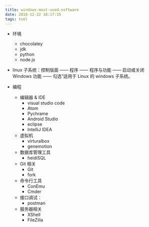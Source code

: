 ```yaml
---
title: windows-most-used-software
date: 2018-12-22 18:17:15
tags: tool
---
```


- 环境
    - chocolatey
    - jdk
    - python
    - node.js

- linux 子系统：控制版面 —— 程序 —— 程序与功能 —— 启动或关闭 Windows 功能 —— 勾选“适用于 Linux 的 windows 子系统。

- 编程
    - 编辑器 & IDE
        - visual studio code
        - Atom
        - Pychrame
        - Android Studio
        - eclipse
        - IntelliJ IDEA
    - 虚拟机
        - virturalbox
        - genemotion
    - 数据库管理工具
        - heidiSQL
    - Git 相关
        - Git
        - fork
    - 命令行工具
        - ConEmu
        - Cmder
    - 接口调试：
        - postman
    - 服务器相关
        - XShell
        - FileZilla

